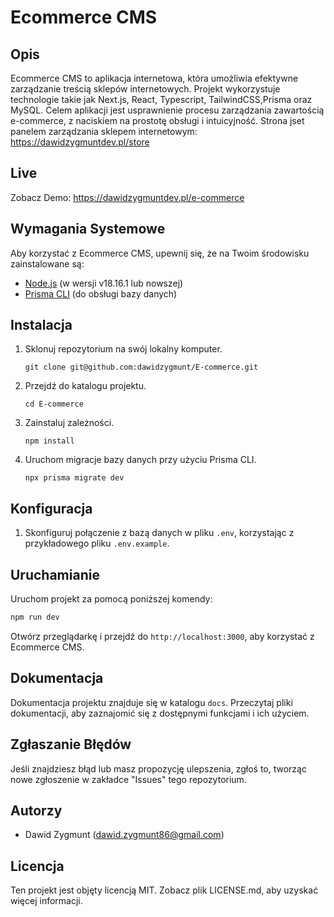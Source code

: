 # Ecommerce CMS 

## Opis

Ecommerce CMS to aplikacja internetowa, która umożliwia efektywne zarządzanie treścią sklepów internetowych. Projekt wykorzystuje technologie takie jak Next.js, React, Typescript, TailwindCSS,Prisma oraz MySQL. Celem aplikacji jest usprawnienie procesu zarządzania zawartością e-commerce, z naciskiem na prostotę obsługi i intuicyjność.
Strona jset panelem zarządzania sklepem internetowym: https://dawidzygmuntdev.pl/store

## Live
Zobacz Demo: https://dawidzygmuntdev.pl/e-commerce

## Wymagania Systemowe

Aby korzystać z Ecommerce CMS, upewnij się, że na Twoim środowisku zainstalowane są:

- [Node.js](https://nodejs.org/) (w wersji v18.16.1 lub nowszej)
- [Prisma CLI](https://www.prisma.io/docs/getting-started/installation-prisma-cli) (do obsługi bazy danych)

## Instalacja

1. Sklonuj repozytorium na swój lokalny komputer.
   ```
   git clone git@github.com:dawidzygmunt/E-commerce.git
   ```

2. Przejdź do katalogu projektu.
   ```
   cd E-commerce
   ```

3. Zainstaluj zależności.
   ```
   npm install
   ```

4. Uruchom migracje bazy danych przy użyciu Prisma CLI.
   ```
   npx prisma migrate dev
   ```

## Konfiguracja

1. Skonfiguruj połączenie z bazą danych w pliku `.env`, korzystając z przykładowego pliku `.env.example`.

## Uruchamianie

Uruchom projekt za pomocą poniższej komendy:

```bash
npm run dev
```

Otwórz przeglądarkę i przejdź do `http://localhost:3000`, aby korzystać z Ecommerce CMS.

## Dokumentacja

Dokumentacja projektu znajduje się w katalogu `docs`. Przeczytaj pliki dokumentacji, aby zaznajomić się z dostępnymi funkcjami i ich użyciem.

## Zgłaszanie Błędów

Jeśli znajdziesz błąd lub masz propozycję ulepszenia, zgłoś to, tworząc nowe zgłoszenie w zakładce "Issues" tego repozytorium.

## Autorzy

- Dawid Zygmunt (dawid.zygmunt86@gmail.com)

## Licencja

Ten projekt jest objęty licencją MIT. Zobacz plik LICENSE.md, aby uzyskać więcej informacji.
